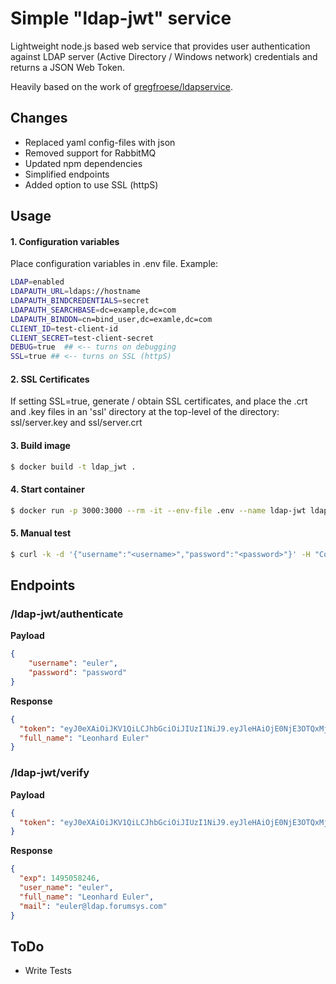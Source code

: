 # Simple "ldap-jwt" service
Lightweight node.js based web service that provides user authentication against LDAP server (Active Directory / Windows network) credentials and returns a JSON Web Token.

Heavily based on the work of [gregfroese/ldapservice](https://github.com/gregfroese/ldapservice).


## Changes

* Replaced yaml config-files with json
* Removed support for RabbitMQ
* Updated npm dependencies
* Simplified endpoints
* Added option to use SSL (httpS) 


## Usage


#### 1. Configuration variables

Place configuration variables in .env file. Example:

```bash
LDAP=enabled
LDAPAUTH_URL=ldaps://hostname
LDAPAUTH_BINDCREDENTIALS=secret
LDAPAUTH_SEARCHBASE=dc=example,dc=com
LDAPAUTH_BINDDN=cn=bind_user,dc=examle,dc=com
CLIENT_ID=test-client-id
CLIENT_SECRET=test-client-secret
DEBUG=true  ## <-- turns on debugging
SSL=true ## <-- turns on SSL (httpS)
```

#### 2. SSL Certificates

If setting SSL=true, generate / obtain SSL certificates, and place the .crt and .key files in an 'ssl' directory at the top-level of the directory: ssl/server.key and ssl/server.crt


#### 3. Build image

```bash
$ docker build -t ldap_jwt .
```

#### 4. Start container

```bash
$ docker run -p 3000:3000 --rm -it --env-file .env --name ldap-jwt ldap_jwt
```

#### 5. Manual test

```bash
$ curl -k -d '{"username":"<username>","password":"<password>"}' -H "Content-Type: application/json" -X POST "https://<hostname>/ldap-jwt/authenticate"
```

## Endpoints

### /ldap-jwt/authenticate

**Payload**

```json
{
    "username": "euler",
    "password": "password"
}
```

**Response**

```json
{
  "token": "eyJ0eXAiOiJKV1QiLCJhbGciOiJIUzI1NiJ9.eyJleHAiOjE0NjE3OTQxMjY0NjAsInVzZXJfbmFtZSI6ImV1bGVyIiwiZnVsbF9uYW1lIjoiTGVvbmhhcmQgRXVsZXIiLCJtYWlsIjoiZXVsZXJAbGRhcC5mb3J1bXN5cy5jb20ifQ.bqSjshvLnHsTJwcXBXsNVtGGNatvQHyqhL8MSXuMwFI",
  "full_name": "Leonhard Euler"
}
```

### /ldap-jwt/verify

**Payload**

```json
{
  "token": "eyJ0eXAiOiJKV1QiLCJhbGciOiJIUzI1NiJ9.eyJleHAiOjE0NjE3OTQxMjY0NjAsInVzZXJfbmFtZSI6ImV1bGVyIiwiZnVsbF9uYW1lIjoiTGVvbmhhcmQgRXVsZXIiLCJtYWlsIjoiZXVsZXJAbGRhcC5mb3J1bXN5cy5jb20ifQ.bqSjshvLnHsTJwcXBXsNVtGGNatvQHyqhL8MSXuMwFI"
}
```

**Response**

```json
{
  "exp": 1495058246,
  "user_name": "euler",
  "full_name": "Leonhard Euler",
  "mail": "euler@ldap.forumsys.com"
}
```

## ToDo

* Write Tests
